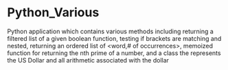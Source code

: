 Python_Various
==============

Python application which contains various methods including returning a filtered list of a given boolean function, testing if brackets are matching and nested, returning an ordered list of &lt;word,# of occurrences>, memoized function for returning the nth prime of a number, and a class the represents the US Dollar and all arithmetic associated with the dollar
